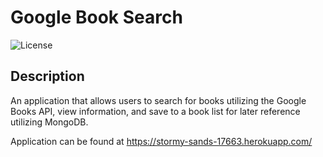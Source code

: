 # Google Book Search
![License](https://img.shields.io/badge/License-MIT-yellow.svg)

## Description
  An application that allows users to search for books utilizing the Google Books API, view information, and save to a book list for later reference utilizing MongoDB.

  Application can be found at https://stormy-sands-17663.herokuapp.com/